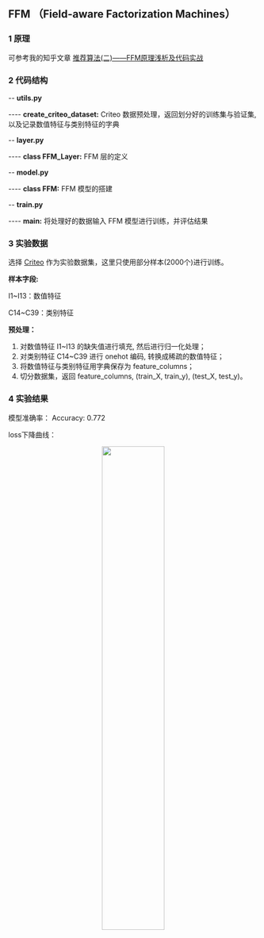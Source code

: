 ## FFM （Field-aware Factorization Machines）

### 1 原理

可参考我的知乎文章 [推荐算法(二)——FFM原理浅析及代码实战](https://zhuanlan.zhihu.com/p/348596108)

### 2 代码结构

-- **utils.py**

---- **create_criteo_dataset:** Criteo 数据预处理，返回划分好的训练集与验证集,以及记录数值特征与类别特征的字典

-- **layer.py**

---- **class FFM_Layer:** FFM 层的定义

-- **model.py**

---- **class FFM:**  FFM 模型的搭建

-- **train.py**

---- **main:** 将处理好的数据输入 FFM 模型进行训练，并评估结果


### 3 实验数据

选择 [Criteo](https://github.com/jc-LeeHub/Recommend-System-TF2.0/blob/master/Data/train.txt) 作为实验数据集，这里只使用部分样本(2000个)进行训练。

**样本字段:**

I1~I13：数值特征

C14~C39：类别特征

**预处理：**
1. 对数值特征 I1~I13 的缺失值进行填充, 然后进行归一化处理；
2. 对类别特征 C14~C39 进行 onehot 编码, 转换成稀疏的数值特征；
3. 将数值特征与类别特征用字典保存为 feature_columns；
3. 切分数据集，返回 feature_columns, (train_X, train_y), (test_X, test_y)。

### 4 实验结果

模型准确率： Accuracy: 0.772

loss下降曲线：

<div align=center><img src="https://github.com/jc-LeeHub/Recommend-System-TF2.0/blob/master/image/fm%E7%BB%93%E6%9E%9C.jpg" width="50%;" style="float:center"/></div>
